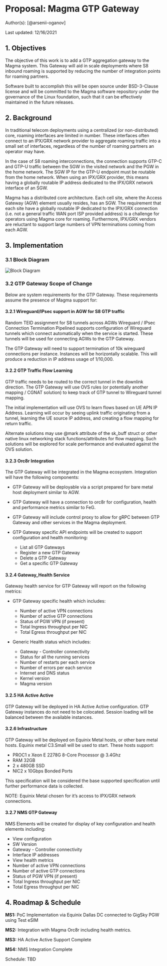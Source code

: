 # Proposal: Magma GTP Gateway

Author(s): [@arsenii-oganov]

Last updated: 12/16/2021

## 1. Objectives

The objective of this work is to add a GTP aggregation gateway to the Magma system. This Gateway will aid in scale deployments where S8 inbound roaming is supported by reducing the number of integration points for roaming partners.

Software built to accomplish this will be open source under BSD-3-Clause license and will be committed to the Magma software repository under the governance of the Linux foundation, such that it can be effectively maintained in the future releases.

## 2. Background

In traditional telecom deployments using a centralized (or non-distributed) core, roaming interfaces are limited in number. These interfaces often connect to an IPX/GRX network provider to aggregate roaming traffic into a small set of interfaces, regardless of the number of roaming partners an operator may have.

In the case of S8 roaming interconnections, the connection supports GTP-C and GTP-U traffic between the SGW in the visited network and the PGW in the home network. The SGW IP for the GTP-U endpoint must be routable from the home network. When using an IPX/GRX provider, this means having a globally routable IP address dedicated to the IPX/GRX network interface of an SGW.

Magma has a distributed core architecture. Each cell site, where the Access Gateway (AGW) element usually resides, has an SGW. The requirement that each site have a globally routable IP dedicated to the IPX/GRX connection (i.e. not a general traffic WAN port ISP provided address) is a challenge for operators using Magma core for roaming. Furthermore, IPX/GRX vendors are reluctant to support large numbers of VPN terminations coming from each AGW.

## 3. Implementation

### 3.1 Block Diagram

![Block Diagram](https://user-images.githubusercontent.com/93994458/146327309-6ab4ce9b-3bee-4cae-91c8-699d35c7ae9a.png)

### 3.2 GTP Gateway Scope of Change

Below are system requirements for the GTP Gateway. These requirements assume the presence of Magma support for:

#### 3.2.1 Wireguard/IPsec support in AGW for S8 GTP traffic

Random TEID assignment for S8 tunnels across AGWs
Wireguard / IPsec Connection Termination
Pipelined supports configuration of Wireguard tunnels which connect automatically when the service is started. These tunnels will be used for connecting AGWs to the GTP Gateway.

The GTP Gateway will need to support termination of 10k wireguard connections per instance. Instances will be horizontally scalable. This will produce a reduction in IP address usage of 1/10,000.

#### 3.2.2  GTP Traffic Flow Learning

GTP traffic needs to be routed to the correct tunnel in the downlink direction. The GTP Gateway will use OVS rules (or potentially another mapping / CGNAT solution) to keep track of GTP tunnel to Wireguard tunnel mapping.

The initial implementation will use OVS to learn flows based on UE APN IP Address. Learning will occur by seeing uplink traffic originating from a tunnel, learning the UE source IP address, and creating a flow mapping for return traffic.

Alternate solutions may use @mark attribute of the sk_buff struct or other native linux networking stack functions/attributes for flow mapping. Such solutions will be explored for scale performance and evaluated against the OVS solution.

#### 3.2.3 Orc8r Integration

The GTP Gateway will be integrated in the Magma ecosystem. Integration will have the following components:

- GTP Gateway will be deployable via a script prepared for bare metal host deployment similar to AGW.
- GTP Gateway will have a connection to orc8r for configuration, health and performance metrics similar to FeG.
- GTP Gateway will include control proxy to allow for gRPC between GTP Gateway and other services in the Magma deployment.
- GTP Gateway specific API endpoints will be created to support configuration and health monitoring:

    - List all GTP Gateways
    - Register a new GTP Gateway
    - Delete a GTP Gateway
    - Get a specific GTP Gateway

#### 3.2.4 Gateway_Health Service

Gateway health service for GTP Gateway will report on the following metrics:

- GTP Gateway specific health which includes:

    - Number of active VPN connections
    - Number of active GTP connections
    - Status of PGW VPN (if present)
    - Total Ingress throughput per NIC
    - Total Egress throughput per NIC

- Generic Health status which includes:

    - Gateway - Controller connectivity
    - Status for all the running services
    - Number of restarts per each service
    - Number of errors per each service
    - Internet and DNS status
    - Kernel version
    - Magma version

#### 3.2.5 HA Active Active

GTP Gateway will be deployed in HA Active Active configuration. GTP Gateway instances do not need to be colocated. Session loading will be balanced between the available instances.

#### 3.2.6 Infrastructure

GTP Gateway will be deployed on Equinix Metal hosts, or other bare metal hosts. Equinix metal C3.Small will be used to start. These hosts support:

- PROC1 x Xeon E 2278G 8-Core Processor @ 3.4Ghz
- RAM 32GB
- 2 x 480GB SSD
- NIC2 x 10Gbps Bonded Ports

This specification will be considered the base supported specification until further performance data is collected.

NOTE: Equinix Metal chosen for it’s access to IPX/GRX network connections.

#### 3.2.7 NMS GTP Gateway

NMS Elements will be created for display of key configuration and health elements including:

- View configuration
- SW Version
- Gateway - Controller connectivity
- Interface IP addresses
- View health metrics
- Number of active VPN connections
- Number of active GTP connections
- Status of PGW VPN (if present)
- Total Ingress throughput per NIC
- Total Egress throughput per NIC

## 4. Roadmap & Schedule

**MS1:** PoC Implementation via Equinix Dallas DC connected to GigSky PGW using Test eSIM

**MS2:** Integration with Magma Orc8r including health metrics.

**MS3:** HA Active Active Support Complete

**MS4:** NMS Integration Complete

Schedule: TBD
